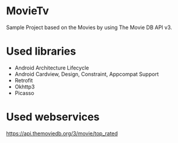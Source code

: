 # MovieTv
 Sample Project based on the Movies by using The Movie DB API v3.

# Used libraries
 * Android Architecture Lifecycle
 * Android Cardview, Design, Constraint, Appcompat Support
 * Retrofit
 * Okhttp3
 * Picasso

# Used webservices
 https://api.themoviedb.org/3/movie/top_rated
